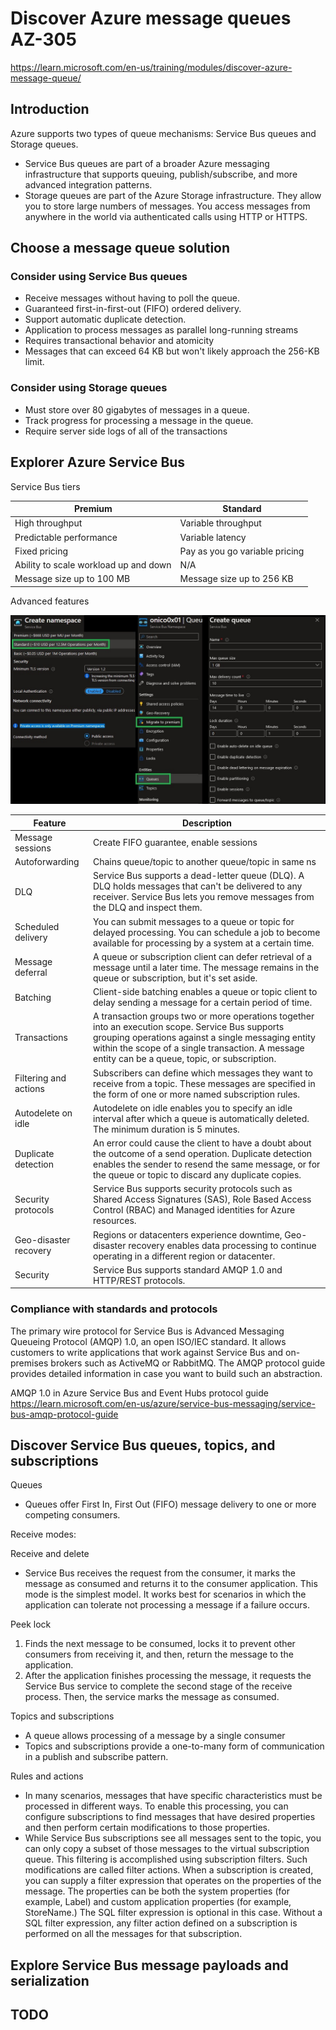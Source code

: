 # Discover Azure message queues AZ-305

https://learn.microsoft.com/en-us/training/modules/discover-azure-message-queue/

## Introduction

Azure supports two types of queue mechanisms: Service Bus queues and Storage queues.

* Service Bus queues are part of a broader Azure messaging infrastructure that supports queuing, publish/subscribe, and more advanced integration patterns. 
* Storage queues are part of the Azure Storage infrastructure. They allow you to store large numbers of messages. You access messages from anywhere in the world via authenticated calls using HTTP or HTTPS. 


## Choose a message queue solution

### Consider using Service Bus queues

* Receive messages without having to poll the queue.
* Guaranteed first-in-first-out (FIFO) ordered delivery.
* Support automatic duplicate detection.
* Application to process messages as parallel long-running streams
* Requires transactional behavior and atomicity
* Messages that can exceed 64 KB but won't likely approach the 256-KB limit.


### Consider using Storage queues

* Must store over 80 gigabytes of messages in a queue.
* Track progress for processing a message in the queue. 
* Require server side logs of all of the transactions

## Explorer Azure Service Bus

Service Bus tiers

| Premium                               | Standard
| ------------------------------------- | -----------------------
| High throughput                       | Variable throughput
| Predictable performance               | Variable latency
| Fixed pricing                         | Pay as you go variable pricing
| Ability to scale workload up and down | N/A
| Message size up to 100 MB             | Message size up to 256 KB

Advanced features

![Advanced ](https://github.com/spawnmarvel/quickguides/blob/main/eventhub/images/advanced1.jpg)

| Feature           | Description
| ----------------- | ---------------------------------------------------
| Message sessions  | Create FIFO guarantee, enable sessions
| Autoforwarding    | Chains queue/topic to another queue/topic in same ns
| DLQ               | Service Bus supports a dead-letter queue (DLQ). A DLQ holds messages that can't be delivered to any receiver. Service Bus lets you remove messages from the DLQ and inspect them.
| Scheduled delivery| You can submit messages to a queue or topic for delayed processing. You can schedule a job to become available for processing by a system at a certain time.
| Message deferral  | A queue or subscription client can defer retrieval of a message until a later time. The message remains in the queue or subscription, but it's set aside.
| Batching          | Client-side batching enables a queue or topic client to delay sending a message for a certain period of time.
| Transactions      | A transaction groups two or more operations together into an execution scope. Service Bus supports grouping operations against a single messaging entity within the scope of a single transaction. A message entity can be a queue, topic, or subscription.
| Filtering and actions | Subscribers can define which messages they want to receive from a topic. These messages are specified in the form of one or more named subscription rules.
| Autodelete on idle | Autodelete on idle enables you to specify an idle interval after which a queue is automatically deleted. The minimum duration is 5 minutes.
| Duplicate detection | An error could cause the client to have a doubt about the outcome of a send operation. Duplicate detection enables the sender to resend the same message, or for the queue or topic to discard any duplicate copies.
| Security protocols | Service Bus supports security protocols such as Shared Access Signatures (SAS), Role Based Access Control (RBAC) and Managed identities for Azure resources.
| Geo-disaster recovery | Regions or datacenters experience downtime, Geo-disaster recovery enables data processing to continue operating in a different region or datacenter.
| Security           | Service Bus supports standard AMQP 1.0 and HTTP/REST protocols.


### Compliance with standards and protocols

The primary wire protocol for Service Bus is Advanced Messaging Queueing Protocol (AMQP) 1.0, an open ISO/IEC standard. It allows customers to write applications that work against Service Bus and on-premises brokers such as ActiveMQ or RabbitMQ. The AMQP protocol guide provides detailed information in case you want to build such an abstraction.

AMQP 1.0 in Azure Service Bus and Event Hubs protocol guide https://learn.microsoft.com/en-us/azure/service-bus-messaging/service-bus-amqp-protocol-guide


## Discover Service Bus queues, topics, and subscriptions

Queues
* Queues offer First In, First Out (FIFO) message delivery to one or more competing consumers.

Receive modes:

Receive and delete
* Service Bus receives the request from the consumer, it marks the message as consumed and returns it to the consumer application. This mode is the simplest model. It works best for scenarios in which the application can tolerate not processing a message if a failure occurs.

Peek lock
1. Finds the next message to be consumed, locks it to prevent other consumers from receiving it, and then, return the message to the application.
2. After the application finishes processing the message, it requests the Service Bus service to complete the second stage of the receive process. Then, the service marks the message as consumed.

Topics and subscriptions
* A queue allows processing of a message by a single consumer
* Topics and subscriptions provide a one-to-many form of communication in a publish and subscribe pattern.

Rules and actions
*  In many scenarios, messages that have specific characteristics must be processed in different ways. To enable this processing, you can configure subscriptions to find messages that have desired properties and then perform certain modifications to those properties.
* While Service Bus subscriptions see all messages sent to the topic, you can only copy a subset of those messages to the virtual subscription queue. This filtering is accomplished using subscription filters. Such modifications are called filter actions. When a subscription is created, you can supply a filter expression that operates on the properties of the message. The properties can be both the system properties (for example, Label) and custom application properties (for example, StoreName.) The SQL filter expression is optional in this case. Without a SQL filter expression, any filter action defined on a subscription is performed on all the messages for that subscription.

## Explore Service Bus message payloads and serialization



## TODO